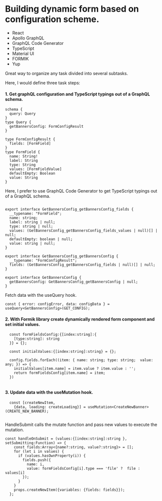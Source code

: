 
# Building dynamic form based on configuration scheme.

- React
- Apollo GraphQL
- GraphQL Code Generator
- TypeScript
- Material UI
- FORMIK
- Yup


Great way to organize any task divided into several subtasks.

Here, I would define three task steps:
#### 1. Get graphQL configuration and TypeScript typings out of a GraphQL schema. 

```
schema {
  query: Query
}
type Query {
  getBannersConfig: FormConfigResult
}

type FormConfigResult {
  fields: [FormField]
}
type FormField {
  name: String!
  label: String
  type: String
  values: [FormFieldValue]
  defaultEmpty: Boolean
  value: String
}

```

Here, I prefer to use GraphQL Code Generator to get TypeScript typings out of a GraphQL schema. 

```

export interface GetBannersConfig_getBannersConfig_fields {
  __typename: "FormField";
  name: string;
  label: string | null;
  type: string | null;
  values: (GetBannersConfig_getBannersConfig_fields_values | null)[] | null;
  defaultEmpty: boolean | null;
  value: string | null;
}

export interface GetBannersConfig_getBannersConfig {
  __typename: "FormConfigResult";
  fields: (GetBannersConfig_getBannersConfig_fields | null)[] | null;
}

export interface GetBannersConfig {
  getBannersConfig: GetBannersConfig_getBannersConfig | null;
}

```

Fetch data with the useQuery hook.

```
const { error: configError, data: configData } = useQuery<GetBannersConfig>(GET_CONFIG);

```


#### 2. With Formik library create dynamically rendered form component and set initial values.

```
  const formFieldsConfig:{[index:string]:{
    [type:string]: string
  }} = {};

  const initialValues:{[index:string]:string} = {};

  config.fields.forEach((item: { name: string; type: string;  value: any; }) => {
    initialValues[item.name] = item.value ? item.value : '';
    return formFieldsConfig[item.name] = item;
  })
  
  ```


#### 3. Update data with the useMutation hook.

```
  const [createNewItem, 
    {data, loading: createLoading}] = useMutation<CreateNewBanner>(CREATE_NEW_BANNER);
    
``` 

HandleSubmit calls the mutate function and pass new values to execute the mutation.

```
const handleOnSubmit = (values:{[index:string]:string }, setSubmitting:Function) => {
    const fields:Array<{name?:string, value?:string}> = [];
    for (let i in values) {
      if (values.hasOwnProperty(i)) {
        fields.push({
          name: i,
          value: formFieldsConfig[i].type === 'file' ?  file : values[i]
        });
      }
    }
    props.createNewItem({variables: {fields: fields}});
  };
  
  ```

